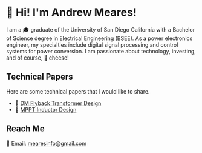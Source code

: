 # 👋 Hi! I'm Andrew Meares! 

I am a 🎓 graduate of the University of San Diego California with a Bachelor of Science degree in Electrical Engineering (BSEE). As a power electronics engineer, my specialties include digital signal processing and control systems for power conversion. I am passionate about technology, investing, and of course, 🧀 cheese!

## Technical Papers
Here are some technical papers that I would like to share.
- 📝 [DM Flyback Transformer Design](https://github.com/ameares/technical-papers/blob/main/DM%20Flyback%20Transformer%20Design.pdf)
- 📝 [MPPT Inductor Design](https://github.com/ameares/technical-papers/blob/main/MPPT%20Inductor%20Design.pdf)
  
## Reach Me 
📨 Email: mearesinfo@gmail.com

